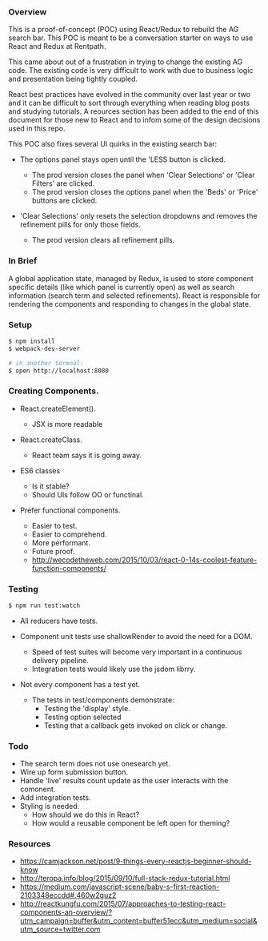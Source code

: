 
### Overview

This is a proof-of-concept (POC) using React/Redux to rebuild the
AG search bar. This POC is meant to be a conversation starter on
ways to use React and Redux at Rentpath.

This came about out of a frustration in trying to change the existing
AG code. The existing code is very difficult to work with due to
business logic and presentation being tightly coupled.

React best practices have evolved in the community over last year
or two and it can be difficult to sort through everything when
reading blog posts and studying tutorials.  A reources section has
been added to the end of this document for those new to React and
to infom some of the design decisions used in this repo.

This POC also fixes several UI quirks in the existing search bar:
  - The options panel stays open until the 'LESS button is clicked.
      - The prod version closes the panel when 'Clear Selections' or 'Clear Filters' are clicked.
      - The prod version closes the options panel when the 'Beds' or 'Price' buttons are clicked.

  - 'Clear Selections' only resets the selection dropdowns and removes the refinement pills for only those fields.
      - The prod version clears all refinement pills.

### In Brief

A global application state, managed by Redux, is used to store
component specific details (like which panel is currently open) as
well as search information (search term and selected refinements).
React is responsible for rendering the components and responding
to changes in the global state.

### Setup

```bash
$ npm install
$ webpack-dev-server

# in another termnal:
$ open http://localhost:8080
```

### Creating Components.
  - React.createElement().
      - JSX is more readable

  - React.createClass.
      - React team says it is going away.

  - ES6 classes
      - Is it stable?
      - Should UIs follow OO or functinal.

  - Prefer functional components.
     - Easier to test.
     - Easier to comprehend.
     - More performant.
     - Future proof.
     - http://wecodetheweb.com/2015/10/03/react-0-14s-coolest-feature-function-components/

### Testing
  ```bash
  $ npm run test:watch
  ```

  - All reducers have tests.

  - Component unit tests use shallowRender to avoid the need for a DOM.
      - Speed of test suites will become very important in a continuous delivery pipeline.
      - Integration tests would likely use the jsdom librry.

  - Not every component has a test yet.
      - The tests in test/components demonstrate:
          - Testing the 'display' style.
          - Testing option selected
          - Testing that a callback gets invoked on click or change.

### Todo
  - The search term does not use onesearch yet.
  - Wire up form submission button.
  - Handle 'live' results count update as the user interacts with the comonent.
  - Add integration tests.
  - Styling is needed.
      - How should we do this in React?
      - How would a reusable component be left open for theming?

### Resources
  - https://camjackson.net/post/9-things-every-reactjs-beginner-should-know
  - http://teropa.info/blog/2015/09/10/full-stack-redux-tutorial.html
  - https://medium.com/javascript-scene/baby-s-first-reaction-2103348eccdd#.460w2guz2
  - http://reactkungfu.com/2015/07/approaches-to-testing-react-components-an-overview/?utm_campaign=buffer&utm_content=buffer51ecc&utm_medium=social&utm_source=twitter.com

